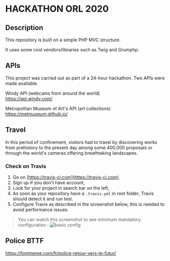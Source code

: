 # HACKATHON ORL 2020

## Description

This repository is built on a simple PHP MVC structure.  

It uses some cool vendors/libraries such as Twig and Grumphp.

## APIs

This project was carried out as part of a 24-hour hackathon. Two APIs were made available. 

Windy API (webcams from around the world)  
  https://api.windy.com/

Metropolitan Museum of Art's API (art collections)  
  https://metmuseum.github.io/

## Travel

In this period of confinement, visitors had to travel by discovering works from prehistory to the present day among some 400,000 proposals or through the world's cameras offering breathtaking landscapes.


### Check on Travis

1. Go on [https://travis-ci.com](https://travis-ci.com).
2. Sign up if you don't have account,
3. Look for your project in search bar on the left,
4. As soon as your repository have a `.travis.yml` in root folder, Travis should detect it and run test.
5. Configure Travis as described in the screenshot below, this is needed to avoid performance issues.

> You can watch this screenshot to see minimum mandatory configuration : ![basic config](http://images.innoveduc.fr/symfony4/travis-config.png)



## Police BTTF
https://fontmeme.com/fr/police-retour-vers-le-futur/
